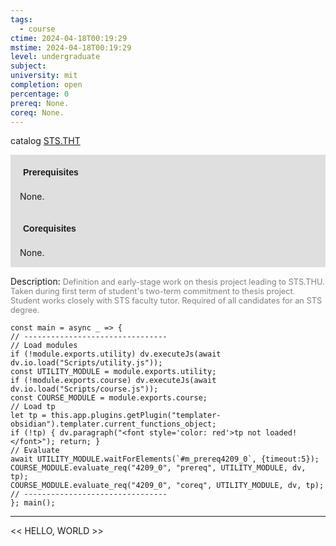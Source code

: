 ```yaml
---
tags:
  - course
ctime: 2024-04-18T00:19:29
mstime: 2024-04-18T00:19:29
level: undergraduate
subject: 
university: mit
completion: open
percentage: 0
prereq: None.
coreq: None.
---
```


catalog [STS.THT](http://student.mit.edu/catalog/mSTSa.html#STS.THT)

<span style="display: block; padding: 15px; background-color: rgb(100, 100, 100, 0.2);"><font id="m_prereq4209_0" style="display: block; font-family: Arial, sans-serif; font-weight: bold; padding: 5px">Prerequisites</font><br><span id="prereq4209_0">None.</span></span>
<span style="display: block; padding: 15px; background-color: rgb(100, 100, 100, 0.2);"><font id="m_coreq4209_0" style="display: block; font-family: Arial, sans-serif; font-weight: bold; padding: 5px">Corequisites</font><br><span id="coreq4209_0">None.</span></span>

<font style="">Description:</font>
<font style="color: grey; font-size: 0.8rem;">Definition and early-stage work on thesis project leading to STS.THU. Taken during first term of student's two-term commitment to thesis project. Student works closely with STS faculty tutor. Required of all candidates for an STS degree.</font>

```dataviewjs
const main = async _ => {
// --------------------------------
// Load modules
if (!module.exports.utility) dv.executeJs(await dv.io.load("Scripts/utility.js"));
const UTILITY_MODULE = module.exports.utility;
if (!module.exports.course) dv.executeJs(await dv.io.load("Scripts/course.js"));
const COURSE_MODULE = module.exports.course;
// Load tp
let tp = this.app.plugins.getPlugin("templater-obsidian").templater.current_functions_object;
if (!tp) { dv.paragraph("<font style='color: red'>tp not loaded!</font>"); return; }
// Evaluate
await UTILITY_MODULE.waitForElements(`#m_prereq4209_0`, {timeout:5});
COURSE_MODULE.evaluate_req("4209_0", "prereq", UTILITY_MODULE, dv, tp);
COURSE_MODULE.evaluate_req("4209_0", "coreq", UTILITY_MODULE, dv, tp);
// --------------------------------
}; main();
```

---

<< HELLO, WORLD >>
